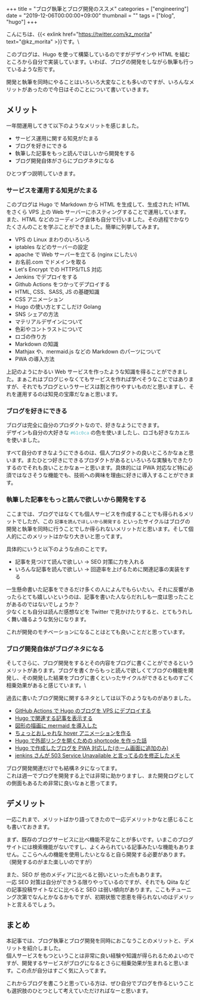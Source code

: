 +++
title = "ブログ執筆とブログ開発のススメ"
categories = ["engineering"]
date = "2019-12-06T00:00:00+09:00"
thumbnail = ""
tags = ["blog", "hugo"]
+++

こんにちは、{{< exlink href="https://twitter.com/kz_morita" text="@kz_morita" >}}です。\

このブログは、Hugo を使って構築しているのですがデザインや HTML を組むところから自分で実装しています。いわば、ブログの開発をしながら執筆も行っているような形です。

開発と執筆を同時にやることはいろいろ大変なことも多いのですが、いろんなメリットがあったので今日はそのことについて書いていきます。

## メリット

一年間運用してきて以下のようなメリットを感じました。

- サービス運用に関する知見がたまる
- ブログを好きにできる
- 執筆した記事をもっと読んでほしいから開発をする
- ブログ開発自体がさらにブログネタになる

ひとつずつ説明していきます。

### サービスを運用する知見がたまる

このブログは Hugo で Markdown から HTML を生成して、生成された HTML をさくら VPS 上の Web サーバーにホスティングすることで運用しています。
また、HTML などのコーディング自体も自分で行いました。その過程でかなりたくさんのことを学ぶことができました。簡単に列挙してみます。

- VPS の Linux まわりのいろいろ
- iptables などのサーバーの設定
- apache で Web サーバーを立てる (nginx にしたい)
- お名前.com でドメインを取る
- Let's Encrypt での HTTPS/TLS 対応
- Jenkins でデプロイをする
- Github Actions をつかってデプロイする
- HTML, CSS、SASS, JS の基礎知識
- CSS アニメーション
- Hugo の使い方とすこしだけ Golang
- SNS シェアの方法
- マテリアルデザインについて
- 色彩やコントラストについて
- ロゴの作り方
- Markdown の知識
- Mathjax や、mermaid.js などの Markdown のパーツについて
- PWA の導入方法

上記のようにかるい Web サービスを作ったような知識を得ることができました。まぁこれはブログじゃなくてもサービスを作れば学べそうなことではありますが、それでもブログというサービスは割と作りやすいものだと思いますし、それを運用するのは知見の宝庫だなぁと思います。

### ブログを好きにできる

ブログは完全に自分のプロダクトなので、好きなようにできます。\
デザインも自分の大好きな <span style="color: #61c0ca">`#61c0ca`</span> の色を使いましたし、ロゴも好きなカエルを使いました。

すべて自分のすきなようにできるのは、個人プロダクトの良いところかなぁと思います。またひとつ好きにできるプロダクトがあるといろいろな実験もできたりするのでそれも良いことかなぁーと思います。具体的には PWA 対応など特に必須ではなさそうな機能でも、技術への興味を理由に好きに導入することができます。

### 執筆した記事をもっと読んで欲しいから開発をする

ここまでは、ブログではなくても個人サービスを作成することでも得られるメリットでしたが、この `記事を読んでほしいから開発する` といったサイクルはブログの開発と執筆を同時に行うことでしか得られないメリットだと思います。そして個人的にこのメリットはかなり大きいと思ってます。

具体的にいうと以下のような点のことです。

- 記事を見つけて読んで欲しい → SEO 対策に力を入れる
- いろんな記事を読んで欲しい → 回遊率を上げるために関連記事の実装をする

一生懸命書いた記事をできるだけ多くの人によんでもらいたい。それに反響があったらとても嬉しいというのは、記事を書いた人ならだれしも一度は思ったことがあるのではないでしょうか？\
少なくとも自分は読んだ感想などを Twitter で見かけたりすると、とてもうれしく舞い踊るような気分になります。

これが開発のモチベーションになることはとても良いことだと思っています。

### ブログ開発自体がブログネタになる

そしてさらに、ブログ開発をするとその内容をブログに書くことができるというメリットがあります。ブログを書くからもっと読んで欲しくてブログの機能を開発し、その開発した結果をブログに書くといったサイクルができるとものすごく相乗効果があると感じています。\

過去に書いたブログ開発に関するネタとしては以下のようなものがありました。

- [GitHub Actions で Hugo のブログを VPS にデプロイする](/posts/deploy_blog_with_github_actions/)
- [Hugo で関連する記事を表示する](/posts/related_article_with_hugo/)
- [図形の描画に mermaid を導入した](/posts/support_mermaid/)
- [ちょっとおしゃれな hover アニメーションを作る](/posts/impl_link_hover_animation/)
- [Hugo で外部リンクを開くための shortcode を作った話](/posts/hugo_shortcode_for_external_link/)
- [Hugo で作成したブログを PWA 対応した(ホーム画面に追加のみ)](/posts/add_to_home_screen_on_hugo/)
- [jenkins さんが 503 Service Unavailable と言ってるのを修正したメモ](/posts/jenkins_update/)

ブログ開発関連だけでも結構ネタになってます。\
これは週一でブログを開発する上では非常に助かりますし、また開発ログとしての側面もあるため非常に良いなぁと思ってます。

## デメリット

一応これまで、メリットばかり語ってきたので一応デメリットかなと感じることも書いておきます。

まず、既存のブログサービスに比べ機能不足なことが多いです。いまこのブログサイトには検索機能がないですし、よくみられている記事みたいな機能もありません。ここらへんの機能を使用したいとなると自ら開発する必要があります。（開発するのがまた楽しいのですが）

また、SEO が 他のメディアに比べると弱いといった点もあります。\
一応 SEO 対策は自分ができうる限りやっているのですが、それでも Qiita などの記事投稿サイトなどに比べると SEO は弱い傾向があります。ここもチューニング次第でなんとかなるかもですが、初期状態で恩恵を得られないのはデメリットと言えるでしょう。

## まとめ

本記事では、ブログ執筆とブログ開発を同時におこなうことのメリットと、デメリットを紹介しました。\
個人サービスをもつということは非常に良い経験や知識が得られるためよいのですが、開発するサービスがブログになるとさらに相乗効果が生まれると思います。この点が自分はすごく気に入ってます。

これからブログを書こうと思っている方は、ぜひ自分でブログを作るということも選択肢のひとつとして考えていただければなーと思います。
